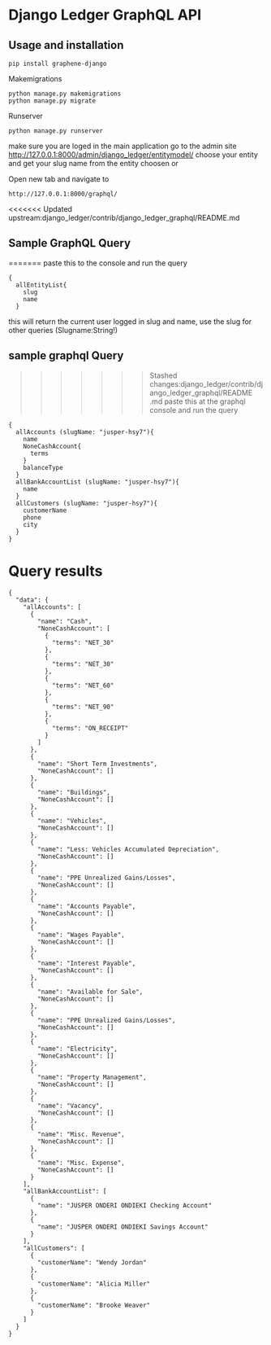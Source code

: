 
# Django Ledger GraphQL API

## Usage and installation


``` 
pip install graphene-django
```
Makemigrations
``` 
python manage.py makemigrations
python manage.py migrate
``` 
Runserver
``` 
python manage.py runserver
``` 
make sure you are loged in the main application go to the admin 
site http://127.0.0.1:8000/admin/django_ledger/entitymodel/ choose your 
entity and get your slug name from the entity choosen or

Open new tab and navigate to
``` 
http://127.0.0.1:8000/graphql/
```
<<<<<<< Updated upstream:django_ledger/contrib/django_ledger_graphql/README.md
## Sample GraphQL Query
=======
paste this to the console and run the query
```
{
  allEntityList{
    slug
    name
  }
```
this will return the current user logged in slug and name, use the slug for other queries (Slugname:String!)
## sample graphql Query
>>>>>>> Stashed changes:django_ledger/contrib/django_ledger_graphql/README .md
paste this at the graphql console and run the query
```
{
  allAccounts (slugName: "jusper-hsy7"){
    name
    NoneCashAccount{
      terms
    }
    balanceType
  }
  allBankAccountList (slugName: "jusper-hsy7"){
    name
  }
  allCustomers (slugName: "jusper-hsy7"){
    customerName
    phone
    city
  }
}
```

# Query results
```
{
  "data": {
    "allAccounts": [
      {
        "name": "Cash",
        "NoneCashAccount": [
          {
            "terms": "NET_30"
          },
          {
            "terms": "NET_30"
          },
          {
            "terms": "NET_60"
          },
          {
            "terms": "NET_90"
          },
          {
            "terms": "ON_RECEIPT"
          }
        ]
      },
      {
        "name": "Short Term Investments",
        "NoneCashAccount": []
      },
      {
        "name": "Buildings",
        "NoneCashAccount": []
      },
      {
        "name": "Vehicles",
        "NoneCashAccount": []
      },
      {
        "name": "Less: Vehicles Accumulated Depreciation",
        "NoneCashAccount": []
      },
      {
        "name": "PPE Unrealized Gains/Losses",
        "NoneCashAccount": []
      },
      {
        "name": "Accounts Payable",
        "NoneCashAccount": []
      },
      {
        "name": "Wages Payable",
        "NoneCashAccount": []
      },
      {
        "name": "Interest Payable",
        "NoneCashAccount": []
      },
      {
        "name": "Available for Sale",
        "NoneCashAccount": []
      },
      {
        "name": "PPE Unrealized Gains/Losses",
        "NoneCashAccount": []
      },
      {
        "name": "Electricity",
        "NoneCashAccount": []
      },
      {
        "name": "Property Management",
        "NoneCashAccount": []
      },
      {
        "name": "Vacancy",
        "NoneCashAccount": []
      },
      {
        "name": "Misc. Revenue",
        "NoneCashAccount": []
      },
      {
        "name": "Misc. Expense",
        "NoneCashAccount": []
      }
    ],
    "allBankAccountList": [
      {
        "name": "JUSPER ONDERI ONDIEKI Checking Account"
      },
      {
        "name": "JUSPER ONDERI ONDIEKI Savings Account"
      }
    ],
    "allCustomers": [
      {
        "customerName": "Wendy Jordan"
      },
      {
        "customerName": "Alicia Miller"
      },
      {
        "customerName": "Brooke Weaver"
      }
    ]
  }
}
